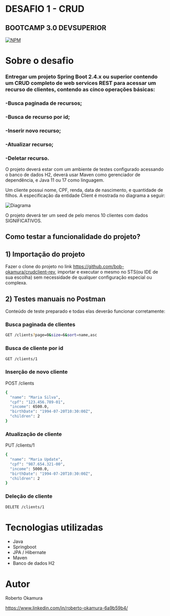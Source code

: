 # DESAFIO 1 - CRUD

## BOOTCAMP 3.0 DEVSUPERIOR
[![NPM](https://img.shields.io/npm/l/react)](https://github.com/bob-okamura/crudclient-rev/blob/main/LICENCE)

# Sobre o desafio

### Entregar um projeto Spring Boot 2.4.x ou superior contendo um CRUD completo de web services REST para acessar um recurso de clientes, contendo as cinco operações básicas:

### -Busca paginada de recursos;
### -Busca de recurso por id;
### -Inserir novo recurso;
### -Atualizar recurso;
### -Deletar recurso.

O projeto deverá estar com um ambiente de testes configurado acessando o banco de dados H2, deverá usar Maven como gerenciador de dependência, e Java 11 ou 17 como linguagem.

Um cliente possui nome, CPF, renda, data de nascimento, e quantidade de filhos. A especificação da entidade Client é mostrada no diagrama a seguir:

![Diagrama](https://user-images.githubusercontent.com/78389467/180585672-1870d29f-206c-4ae0-ac47-8b47de354fb8.png)

O projeto deverá ter um seed de pelo menos 10 clientes com dados SIGNIFICATIVOS.

## Como testar a funcionalidade do projeto?

## 1) Importação do projeto
Fazer o clone do projeto no link https://github.com/bob-okamura/crudclient-rev, importar e executar o mesmo no STS(ou IDE de sua escolha) sem necessidade de qualquer configuração especial ou complexa.

## 2) Testes manuais no Postman
Conteúdo de teste preparado e todas elas deverão funcionar corretamente:

### Busca paginada de clientes
```bash
GET /clients?page=0&size=6&sort=name,asc
```
### Busca de cliente por id
```bash
GET /clients/1
```
### Inserção de novo cliente
POST /clients
```bash
{
  "name": "Maria Silva",
  "cpf": "123.456.789-01",
  "income": 6500.0,
  "birthDate": "1994-07-20T10:30:00Z",
  "children": 2
}
```
### Atualização de cliente
PUT /clients/1
```bash
{
  "name": "Maria Update",
  "cpf": "987.654.321-00",
  "income": 5000.0,
  "birthDate": "1994-07-20T10:30:00Z",
  "children": 2
}
```

### Deleção de cliente
```bash
DELETE /clients/1
```

# Tecnologias utilizadas

- Java
- Springboot
- JPA / Hibernate
- Maven
- Banco de dados H2


# Autor

Roberto Okamura

https://www.linkedin.com/in/roberto-okamura-6a9b59b4/

